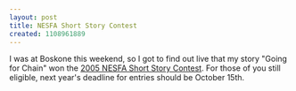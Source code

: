 ```yaml
---
layout: post
title: NESFA Short Story Contest
created: 1108961889
---
```

I was at Boskone this weekend, so I got to find out live that my story "Going for Chain" won the [2005 NESFA Short Story Contest](http://www.nesfa.org/storycon.html).  For those of you still eligible, next year's deadline for entries should be October 15th.
